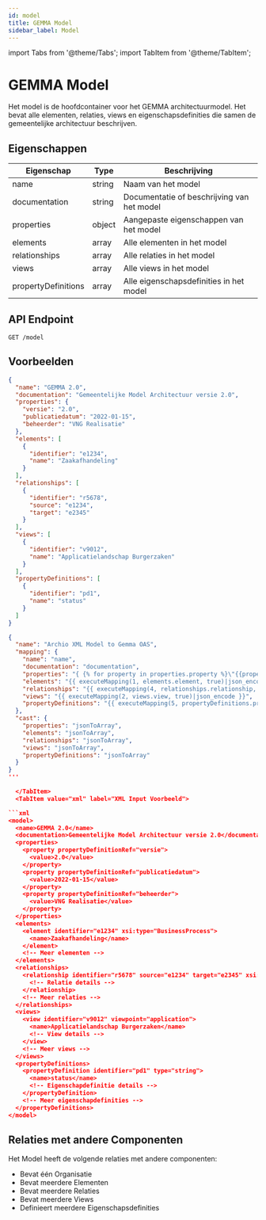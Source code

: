 ```yaml
---
id: model
title: GEMMA Model
sidebar_label: Model
---
```



import Tabs from '@theme/Tabs';
import TabItem from '@theme/TabItem';

# GEMMA Model

Het model is de hoofdcontainer voor het GEMMA architectuurmodel. Het bevat alle elementen, relaties, views en eigenschapsdefinities die samen de gemeentelijke architectuur beschrijven.

## Eigenschappen

| Eigenschap | Type | Beschrijving |
|------------|------|-------------|
| name | string | Naam van het model |
| documentation | string | Documentatie of beschrijving van het model |
| properties | object | Aangepaste eigenschappen van het model |
| elements | array | Alle elementen in het model |
| relationships | array | Alle relaties in het model |
| views | array | Alle views in het model |
| propertyDefinitions | array | Alle eigenschapsdefinities in het model |

## API Endpoint

```
GET /model
```

## Voorbeelden

<Tabs>
  <TabItem value="json" label="JSON Voorbeeld" default>

```json
{
  "name": "GEMMA 2.0",
  "documentation": "Gemeentelijke Model Architectuur versie 2.0",
  "properties": {
    "versie": "2.0",
    "publicatiedatum": "2022-01-15",
    "beheerder": "VNG Realisatie"
  },
  "elements": [
    {
      "identifier": "e1234",
      "name": "Zaakafhandeling"
    }
  ],
  "relationships": [
    {
      "identifier": "r5678",
      "source": "e1234",
      "target": "e2345"
    }
  ],
  "views": [
    {
      "identifier": "v9012",
      "name": "Applicatielandschap Burgerzaken"
    }
  ],
  "propertyDefinitions": [
    {
      "identifier": "pd1",
      "name": "status"
    }
  ]
}
```

  </TabItem>
  <TabItem value="mapping" label="Mapping Configuratie">

```json
{
  "name": "Archio XML Model to Gemma OAS",
  "mapping": {
    "name": "name",
    "documentation": "documentation",
    "properties": "{ {% for property in properties.property %}\"{{property['@attributes']['propertyDefinitionRef']}}\":\"{{property['value']}}\"{% if not loop.last %},{% endif %}{% endfor %} }",
    "elements": "{{ executeMapping(1, elements.element, true)|json_encode }}",
    "relationships": "{{ executeMapping(4, relationships.relationship, true)|json_encode }}",
    "views": "{{ executeMapping(2, views.view, true)|json_encode }}",
    "propertyDefinitions": "{{ executeMapping(5, propertyDefinitions.propertyDefinition, true)|json_encode }}"
  },
  "cast": {
    "properties": "jsonToArray",
    "elements": "jsonToArray",
    "relationships": "jsonToArray",
    "views": "jsonToArray",
    "propertyDefinitions": "jsonToArray"
  }
}
'''

  </TabItem>
  <TabItem value="xml" label="XML Input Voorbeeld">

```xml
<model>
  <name>GEMMA 2.0</name>
  <documentation>Gemeentelijke Model Architectuur versie 2.0</documentation>
  <properties>
    <property propertyDefinitionRef="versie">
      <value>2.0</value>
    </property>
    <property propertyDefinitionRef="publicatiedatum">
      <value>2022-01-15</value>
    </property>
    <property propertyDefinitionRef="beheerder">
      <value>VNG Realisatie</value>
    </property>
  </properties>
  <elements>
    <element identifier="e1234" xsi:type="BusinessProcess">
      <name>Zaakafhandeling</name>
    </element>
    <!-- Meer elementen -->
  </elements>
  <relationships>
    <relationship identifier="r5678" source="e1234" target="e2345" xsi:type="RealizationRelationship">
      <!-- Relatie details -->
    </relationship>
    <!-- Meer relaties -->
  </relationships>
  <views>
    <view identifier="v9012" viewpoint="application">
      <name>Applicatielandschap Burgerzaken</name>
      <!-- View details -->
    </view>
    <!-- Meer views -->
  </views>
  <propertyDefinitions>
    <propertyDefinition identifier="pd1" type="string">
      <name>status</name>
      <!-- Eigenschapdefinitie details -->
    </propertyDefinition>
    <!-- Meer eigenschapdefinities -->
  </propertyDefinitions>
</model>
```

  </TabItem>
</Tabs>

## Relaties met andere Componenten

Het Model heeft de volgende relaties met andere componenten:

- Bevat één Organisatie
- Bevat meerdere Elementen
- Bevat meerdere Relaties
- Bevat meerdere Views
- Definieert meerdere Eigenschapsdefinities 
